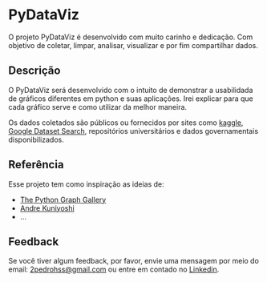 # PyDataViz

O projeto PyDataViz é desenvolvido com muito carinho e dedicação. Com objetivo de coletar, limpar, analisar, visualizar e por fim compartilhar dados. 

## Descrição

O PyDataViz será desenvolvido com o intuito de demonstrar a usabilidada de gráficos diferentes em python e suas aplicações. Irei explicar para que cada gráfico serve e como utilizar  da melhor maneira.

Os dados coletados são públicos ou fornecidos por sites como [kaggle](https://www.kaggle.com/), [Google Dataset Search](https://datasetsearch.research.google.com/), repositórios universitários e dados governamentais disponibilizados.

## Referência

Esse projeto tem como inspiração as ideias de:

 - [The Python Graph Gallery](https://python-graph-gallery.com/)
 - [Andre Kuniyoshi](https://www.linkedin.com/in/andrekuniyoshi/)
 - ...

## Feedback

Se você tiver algum feedback, por favor, envie uma mensagem por meio do email: 2pedrohss@gmail.com ou entre em contado no [Linkedin](https://www.linkedin.com/in/pedro-h-s-sousa/).